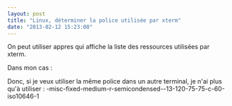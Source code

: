 ```yaml
---
layout: post
title: "Linux, déterminer la police utilisée par xterm"
date: "2013-02-12 15:23:00"
---
```

On peut utiliser appres qui affiche la liste des ressources utilisées par xterm.

Dans mon cas :

<script src="http://pastebin.com/embed_js.php?i=9qz751z9"></script>


Donc, si je veux utiliser la même police dans un autre terminal, je n'ai plus qu'à utiliser : -misc-fixed-medium-r-semicondensed--13-120-75-75-c-60-iso10646-1

<div style="height: 0; overflow: hidden;">appres pacman xterm</div>


